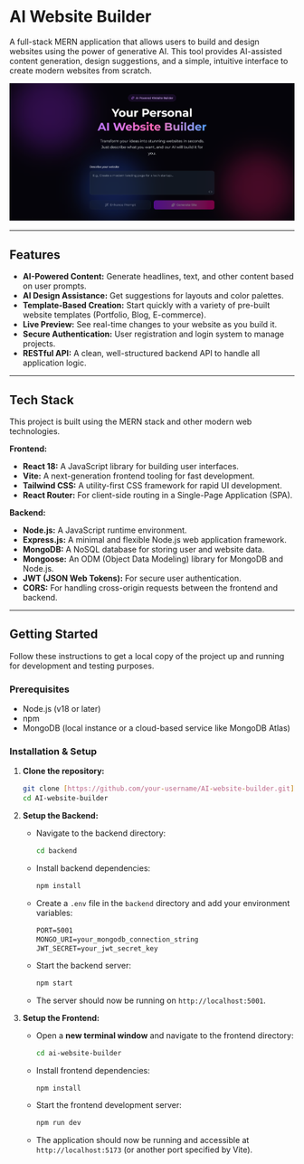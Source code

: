 # AI Website Builder

A full-stack MERN application that allows users to build and design websites using the power of generative AI. This tool provides AI-assisted content generation, design suggestions, and a simple, intuitive interface to create modern websites from scratch.


![App Screenshot](ai-website-builder/src/assets/main.png)


---

## Features

-   **AI-Powered Content:** Generate headlines, text, and other content based on user prompts.
-   **AI Design Assistance:** Get suggestions for layouts and color palettes.
-   **Template-Based Creation:** Start quickly with a variety of pre-built website templates (Portfolio, Blog, E-commerce).
-   **Live Preview:** See real-time changes to your website as you build it.
-   **Secure Authentication:** User registration and login system to manage projects.
-   **RESTful API:** A clean, well-structured backend API to handle all application logic.

---

## Tech Stack

This project is built using the MERN stack and other modern web technologies.

**Frontend:**
-   **React 18:** A JavaScript library for building user interfaces.
-   **Vite:** A next-generation frontend tooling for fast development.
-   **Tailwind CSS:** A utility-first CSS framework for rapid UI development.
-   **React Router:** For client-side routing in a Single-Page Application (SPA).

**Backend:**
-   **Node.js:** A JavaScript runtime environment.
-   **Express.js:** A minimal and flexible Node.js web application framework.
-   **MongoDB:** A NoSQL database for storing user and website data.
-   **Mongoose:** An ODM (Object Data Modeling) library for MongoDB and Node.js.
-   **JWT (JSON Web Tokens):** For secure user authentication.
-   **CORS:** For handling cross-origin requests between the frontend and backend.

---

## Getting Started

Follow these instructions to get a local copy of the project up and running for development and testing purposes.

### Prerequisites

-   Node.js (v18 or later)
-   npm
-   MongoDB (local instance or a cloud-based service like MongoDB Atlas)

### Installation & Setup

1.  **Clone the repository:**
    ```sh
    git clone [https://github.com/your-username/AI-website-builder.git](https://github.com/your-username/AI-website-builder.git)
    cd AI-website-builder
    ```

2.  **Setup the Backend:**
    -   Navigate to the backend directory:
        ```sh
        cd backend
        ```
    -   Install backend dependencies:
        ```sh
        npm install
        ```
    -   Create a `.env` file in the `backend` directory and add your environment variables:
        ```env
        PORT=5001
        MONGO_URI=your_mongodb_connection_string
        JWT_SECRET=your_jwt_secret_key
        ```
    -   Start the backend server:
        ```sh
        npm start
        ```
    -   The server should now be running on `http://localhost:5001`.

3.  **Setup the Frontend:**
    -   Open a **new terminal window** and navigate to the frontend directory:
        ```sh
        cd ai-website-builder
        ```
    -   Install frontend dependencies:
        ```sh
        npm install
        ```
    -   Start the frontend development server:
        ```sh
        npm run dev
        ```
    -   The application should now be running and accessible at `http://localhost:5173` (or another port specified by Vite).
